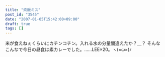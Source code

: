```yaml
---
title: "炊飯ミス"
post_id: "3545"
date: "2007-01-05T15:42:00+09:00"
draft: true
tags: []
---
```



米が食えねぇくらいにカチンコチン。入れる水の分量間違えたか？＿？ そんなこんなで今日の昼食は素カレーでした。……LEE×20。ヽ(×ω×)ﾉ
